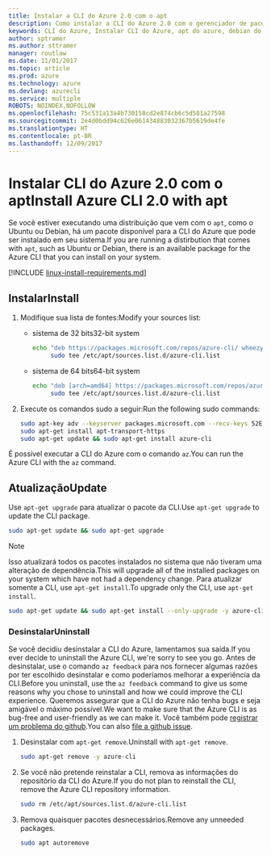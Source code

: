 ```yaml
---
title: Instalar a CLI do Azure 2.0 com o apt
description: Como instalar a CLI do Azure 2.0 com o gerenciador de pacotes apt
keywords: CLI do Azure, Instalar CLI do Azure, apt do azure, debian do azure, ubuntu do azure
author: sptramer
ms.author: sttramer
manager: routlaw
ms.date: 11/01/2017
ms.topic: article
ms.prod: azure
ms.technology: azure
ms.devlang: azurecli
ms.service: multiple
ROBOTS: NOINDEX,NOFOLLOW
ms.openlocfilehash: 75c531a13a4b730158cd2e874cb6c5d581a27598
ms.sourcegitcommit: 2e4d0bdd94c626e061434883032367b5619de4fe
ms.translationtype: HT
ms.contentlocale: pt-BR
ms.lasthandoff: 12/09/2017
---
```

# <a name="install-azure-cli-20-with-apt"></a><span data-ttu-id="28748-104">Instalar CLI do Azure 2.0 com o apt</span><span class="sxs-lookup"><span data-stu-id="28748-104">Install Azure CLI 2.0 with apt</span></span>

<span data-ttu-id="28748-105">Se você estiver executando uma distribuição que vem com o `apt`, como o Ubuntu ou Debian, há um pacote disponível para a CLI do Azure que pode ser instalado em seu sistema.</span><span class="sxs-lookup"><span data-stu-id="28748-105">If you are running a distirbution that comes with `apt`, such as Ubuntu or Debian, there is an available package for the Azure CLI that you can install on your system.</span></span>

[!INCLUDE [linux-install-requirements.md](includes/linux-install-requirements.md)]

## <a name="install"></a><span data-ttu-id="28748-106">Instalar</span><span class="sxs-lookup"><span data-stu-id="28748-106">Install</span></span>

1. <span data-ttu-id="28748-107">Modifique sua lista de fontes:</span><span class="sxs-lookup"><span data-stu-id="28748-107">Modify your sources list:</span></span>

   - <span data-ttu-id="28748-108">sistema de 32 bits</span><span class="sxs-lookup"><span data-stu-id="28748-108">32-bit system</span></span>

     ```bash
     echo "deb https://packages.microsoft.com/repos/azure-cli/ wheezy main" | \
          sudo tee /etc/apt/sources.list.d/azure-cli.list
     ```

   - <span data-ttu-id="28748-109">sistema de 64 bits</span><span class="sxs-lookup"><span data-stu-id="28748-109">64-bit system</span></span>

     ```bash
     echo "deb [arch=amd64] https://packages.microsoft.com/repos/azure-cli/ wheezy main" | \
          sudo tee /etc/apt/sources.list.d/azure-cli.list
     ```

2. <span data-ttu-id="28748-110">Execute os comandos sudo a seguir:</span><span class="sxs-lookup"><span data-stu-id="28748-110">Run the following sudo commands:</span></span>

   ```bash
   sudo apt-key adv --keyserver packages.microsoft.com --recv-keys 52E16F86FEE04B979B07E28DB02C46DF417A0893
   sudo apt-get install apt-transport-https
   sudo apt-get update && sudo apt-get install azure-cli
   ```

<span data-ttu-id="28748-111">É possível executar a CLI do Azure com o comando `az`.</span><span class="sxs-lookup"><span data-stu-id="28748-111">You can run the Azure CLI with the `az` command.</span></span>

## <a name="update"></a><span data-ttu-id="28748-112">Atualização</span><span class="sxs-lookup"><span data-stu-id="28748-112">Update</span></span>

<span data-ttu-id="28748-113">Use `apt-get upgrade` para atualizar o pacote da CLI.</span><span class="sxs-lookup"><span data-stu-id="28748-113">Use `apt-get upgrade` to update the CLI package.</span></span>

   ```bash
   sudo apt-get update && sudo apt-get upgrade
   ```

> [!NOTE]
> <span data-ttu-id="28748-114">Isso atualizará todos os pacotes instalados no sistema que não tiveram uma alteração de dependência.</span><span class="sxs-lookup"><span data-stu-id="28748-114">This will upgrade all of the installed packages on your system which have not had a dependency change.</span></span>
> <span data-ttu-id="28748-115">Para atualizar somente a CLI, use `apt-get install`.</span><span class="sxs-lookup"><span data-stu-id="28748-115">To upgrade only the CLI, use `apt-get install`.</span></span>
> ```bash
> sudo apt-get update && sudo apt-get install --only-upgrade -y azure-cli
> ```

### <a name="uninstall"></a><span data-ttu-id="28748-116">Desinstalar</span><span class="sxs-lookup"><span data-stu-id="28748-116">Uninstall</span></span>

<span data-ttu-id="28748-117">Se você decidiu desinstalar a CLI do Azure, lamentamos sua saída.</span><span class="sxs-lookup"><span data-stu-id="28748-117">If you ever decide to uninstall the Azure CLI, we're sorry to see you go.</span></span> <span data-ttu-id="28748-118">Antes de desinstalar, use o comando `az feedback` para nos fornecer algumas razões por ter escolhido desinstalar e como poderíamos melhorar a experiência da CLI.</span><span class="sxs-lookup"><span data-stu-id="28748-118">Before you uninstall, use the `az feedback` command to give us some reasons why you chose to uninstall and how we could improve the CLI experience.</span></span> <span data-ttu-id="28748-119">Queremos assegurar que a CLI do Azure não tenha bugs e seja amigável o máximo possível.</span><span class="sxs-lookup"><span data-stu-id="28748-119">We want to make sure that the Azure CLI is as bug-free and user-friendly as we can make it.</span></span> <span data-ttu-id="28748-120">Você também pode [registrar um problema do github](https://github.com/Azure/azure-cli/issues).</span><span class="sxs-lookup"><span data-stu-id="28748-120">You can also [file a github issue](https://github.com/Azure/azure-cli/issues).</span></span>

1. <span data-ttu-id="28748-121">Desinstalar com `apt-get remove`.</span><span class="sxs-lookup"><span data-stu-id="28748-121">Uninstall with `apt-get remove`.</span></span>

    ```bash
    sudo apt-get remove -y azure-cli
    ```

2. <span data-ttu-id="28748-122">Se você não pretende reinstalar a CLI, remova as informações do repositório da CLI do Azure.</span><span class="sxs-lookup"><span data-stu-id="28748-122">If you do not plan to reinstall the CLI, remove the Azure CLI repository information.</span></span>

   ```bash
   sudo rm /etc/apt/sources.list.d/azure-cli.list
   ```

3. <span data-ttu-id="28748-123">Remova quaisquer pacotes desnecessários.</span><span class="sxs-lookup"><span data-stu-id="28748-123">Remove any unneeded packages.</span></span>

   ```bash
   sudo apt autoremove
   ```
